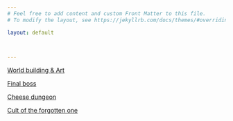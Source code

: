 ```yaml
---
# Feel free to add content and custom Front Matter to this file.
# To modify the layout, see https://jekyllrb.com/docs/themes/#overriding-theme-defaults

layout: default



---
```


[World building & Art](/posts/2024/10/07/world-building.html)

[Final boss](/posts/2024/10/07/final-boss.html)

[Cheese dungeon](/posts/2024/10/07/cheese.html)

[Cult of the forgotten one](/posts/2024/10/07/cult.html)


